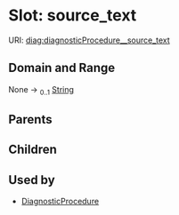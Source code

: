
# Slot: source_text




URI: [diag:diagnosticProcedure__source_text](http://w3id.org/ontogpt/diagnostic_procedure/diagnosticProcedure__source_text)


## Domain and Range

None &#8594;  <sub>0..1</sub> [String](types/String.md)

## Parents


## Children


## Used by

 * [DiagnosticProcedure](DiagnosticProcedure.md)
